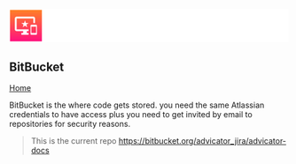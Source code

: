 ![Advicator Logo](../media/png/greybeard_header.png)  
## BitBucket
[Home](../../README.md) 

BitBucket is the where code gets stored. you need the same Atlassian credentials to have access plus you need to get invited by email to repositories for security reasons.


> This is the current repo https://bitbucket.org/advicator_jira/advicator-docs